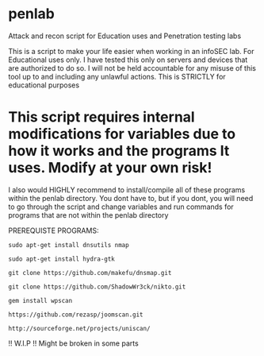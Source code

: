 # penlab
Attack and recon script for Education uses and Penetration testing labs

This  is a script to make your life easier when working in an  infoSEC lab. 
For Educational uses only.  I have tested this only on servers and devices that are authorized to do so. 
I will not be held accountable for any misuse of this tool up to and including any unlawful actions.
This is STRICTLY for educational purposes



# This script requires internal modifications for variables due to how it works and the programs It uses. Modify at your own risk!



I also would HIGHLY recommend to install/compile all of these programs within the penlab directory.    You dont have to, but if you dont, you will need to go through the script and change variables and run commands for programs that are not within the penlab directory


PREREQUISTE PROGRAMS:

`sudo apt-get install dnsutils nmap`

`sudo apt-get install hydra-gtk`

`git clone https://github.com/makefu/dnsmap.git`

`git clone https://github.com/ShadowWr3ck/nikto.git`

`gem install wpscan`

`https://github.com/rezasp/joomscan.git`

`http://sourceforge.net/projects/uniscan/`








!! W.I.P !!
Might be broken in some parts

